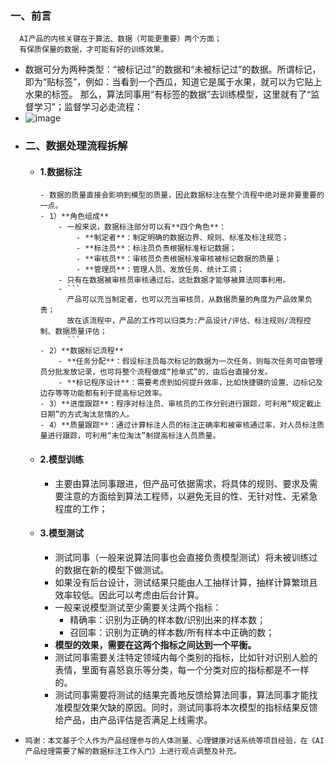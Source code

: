 ﻿### 一、前言
	
	  AI产品的内核关键在于算法、数据（可能更重要）两个方面；
	  有保质保量的数据，才可能有好的训练效果。
	
- 数据可分为两种类型：“被标记过”的数据和“未被标记过”的数据。所谓标记，即为“贴标签”，例如：当看到一个西瓜，知道它是属于水果，就可以为它贴上水果的标签。
 那么，算法同事用“有标签的数据”去训练模型，这里就有了“监督学习”；监督学习必走流程：
- ![image](https://github.com/MrLinRy/Knowledge-Base/assets/44371277/4b73a27c-67a8-4738-b259-d91b1bd4f094)
- ### 二、数据处理流程拆解
  - #### 1.数据标注
		- 数据的质量直接会影响到模型的质量，因此数据标注在整个流程中绝对是非要重要的一点。
		- 1）**角色组成**
			- 一般来说，数据标注部分可以有**四个角色**：
				- **制定者**：制定明确的数据边界、规则、标准及标注规范；
				- **标注员**：标注员负责根据标准标记数据；
				- **审核员**：审核员负责根据标准审核被标记数据的质量；
				- **管理员**：管理人员、发放任务、统计工资；
			- 只有在数据被审核员审核通过后，这批数据才能够被算法同事利用。
			- ```
			  产品可以充当制定者，也可以充当审核员，从数据质量的角度为产品效果负责；
			  故在该流程中，产品的工作可以归类为:产品设计/评估、标注规则/流程控制、数据质量评估；
			  ```
		- 2）**数据标记流程**
			- **任务分配**：假设标注员每次标记的数据为一次任务，则每次任务可由管理员分批发放记录，也可将整个流程做成“抢单式”的，由后台直接分发。
			- **标记程序设计**：需要考虑到如何提升效率，比如快捷键的设置、边标记及边存等等功能都有利于提高标记效率。
		- 3）**进度跟踪**：程序对标注员、审核员的工作分别进行跟踪，可利用“规定截止日期”的方式淘汰怠惰的人。
		- 4）**质量跟踪**：通过计算标注人员的标注正确率和被审核通过率，对人员标注质量进行跟踪，可利用“末位淘汰”制提高标注人员质量。
   - #### 2.模型训练
		- 主要由算法同事跟进，但产品可依据需求，将具体的规则、要求及需要注意的方面给到算法工程师，以避免无目的性、无针对性、无紧急程度的工作；
   - #### 3.模型测试
		- 测试同事（一般来说算法同事也会直接负责模型测试）将未被训练过的数据在新的模型下做测试。
		- 如果没有后台设计，测试结果只能由人工抽样计算，抽样计算繁琐且效率较低。因此可以考虑由后台计算。
		- 一般来说模型测试至少需要关注两个指标：
			- 精确率：识别为正确的样本数/识别出来的样本数；
			- 召回率：识别为正确的样本数/所有样本中正确的数；
		- **模型的效果，需要在这两个指标之间达到一个平衡。**
		- 测试同事需要关注特定领域内每个类别的指标，比如针对识别人脸的表情，里面有喜怒哀乐等分类，每一个分类对应的指标都是不一样的。
		- 测试同事需要将测试的结果完善地反馈给算法同事，算法同事才能找准模型效果欠缺的原因。同时，测试同事将本次模型的指标结果反馈给产品，由产品评估是否满足上线需求。
- ```
  鸣谢：本文基于个人作为产品经理参与的人体测量、心理健康对话系统等项目经验，在《AI产品经理需要了解的数据标注工作入门》上进行观点调整及补充。
  ```
